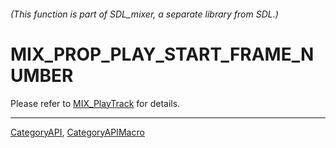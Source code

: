 ###### (This function is part of SDL_mixer, a separate library from SDL.)
# MIX_PROP_PLAY_START_FRAME_NUMBER

Please refer to [MIX_PlayTrack](MIX_PlayTrack) for details.

----
[CategoryAPI](CategoryAPI), [CategoryAPIMacro](CategoryAPIMacro)

